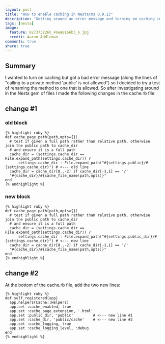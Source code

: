 ```yaml
---
layout: post
title: "How to enable caching in Nestacms 0.9.13"
description: "Getting around an error message and turning on caching in Nesta 0.9.13"
tags: [nesta]
image:
  feature: 8273732260_46ea8166b3_o.jpg
  credit: Aaron Addleman
comments: true
share: true
---
```


## Summary

I wanted to turn on caching but got a bad error message (along the lines of "calling to a private method 'public' is not allowed") so I decided to try a test of renaming the method to one that is allowed. So after investigating around in the Nesta gem of files I made the following changes in the cache.rb file:

## change #1

### old block

    {% highlight ruby %}
    def cache_page_path(path,opts={})
      # test if given a full path rather than relative path, otherwise join the public path to cache_dir 
      # and ensure it is a full path
      cache_dir = (settings.cache_dir == File.expand_path(settings.cache_dir)) ? 
          settings.cache_dir : File.expand_path("#{settings.public}/#{settings.cache_dir}") # <--- old line
      cache_dir = cache_dir[0..-2] if cache_dir[-1,1] == '/'
      "#{cache_dir}/#{cache_file_name(path,opts)}"
    end
    {% endhighlight %}

### new block

    {% highlight ruby %}
    def cache_page_path(path,opts={})
      # test if given a full path rather than relative path, otherwise join the public path to cache_dir 
      # and ensure it is a full path
      cache_dir = (settings.cache_dir == File.expand_path(settings.cache_dir)) ? 
          settings.cache_dir : File.expand_path("#{settings.public_dir}/#{settings.cache_dir}") # <--- new line
      cache_dir = cache_dir[0..-2] if cache_dir[-1,1] == '/'
      "#{cache_dir}/#{cache_file_name(path,opts)}"
    end
    {% endhighlight %}


## change #2

At the bottom of the cache.rb file, add the two new lines:

    {% highlight ruby %}
    def self.registered(app)
      app.helpers(Cache::Helpers)
      app.set :cache_enabled, true
      app.set :cache_page_extension, '.html'
      app.set :public_dir, 'public'         # <--- new line #1
      app.set :cache_dir, 'public/cache'    # <--- new line #2
      app.set :cache_logging, true
      app.set :cache_logging_level, :debug
    end
    {% endhighlight %}